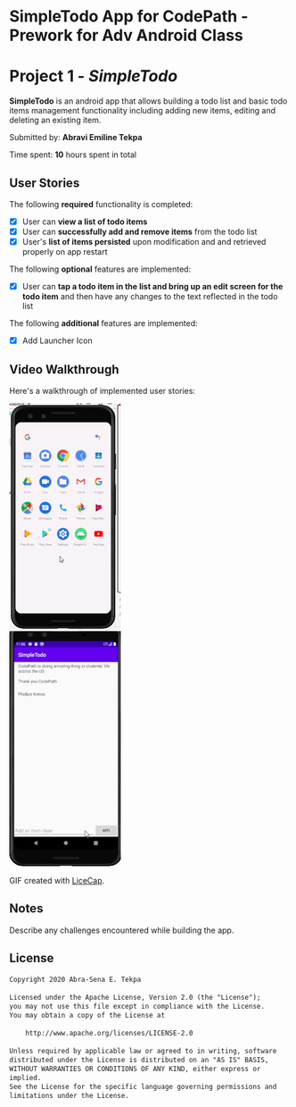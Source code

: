 # SimpleTodo App for CodePath - Prework for Adv Android Class

# Project 1 - *SimpleTodo*

**SimpleTodo** is an android app that allows building a todo list and basic todo items management functionality including adding new items, editing and deleting an existing item.

Submitted by: **Abravi Emiline Tekpa**

Time spent: **10** hours spent in total

## User Stories

The following **required** functionality is completed:

* [x] User can **view a list of todo items**
* [x] User can **successfully add and remove items** from the todo list
* [x] User's **list of items persisted** upon modification and and retrieved properly on app restart

The following **optional** features are implemented:

* [x] User can **tap a todo item in the list and bring up an edit screen for the todo item** and then have any changes to the text reflected in the todo list

The following **additional** features are implemented:

* [x] Add Launcher Icon

## Video Walkthrough

Here's a walkthrough of implemented user stories:

<img src="Video_Walk_Through.gif" title="Video Walkthrough" width="200" alt="Video Walkthrough"><br>
<img src="WalkThrough2.gif" title="Video Walkthrough 2" width="200" alt="Video Walkthrough 2"><br>

GIF created with [LiceCap](http://www.cockos.com/licecap/).

## Notes

Describe any challenges encountered while building the app.

## License

    Copyright 2020 Abra-Sena E. Tekpa

    Licensed under the Apache License, Version 2.0 (the "License");
    you may not use this file except in compliance with the License.
    You may obtain a copy of the License at

        http://www.apache.org/licenses/LICENSE-2.0

    Unless required by applicable law or agreed to in writing, software
    distributed under the License is distributed on an "AS IS" BASIS,
    WITHOUT WARRANTIES OR CONDITIONS OF ANY KIND, either express or implied.
    See the License for the specific language governing permissions and
    limitations under the License.
